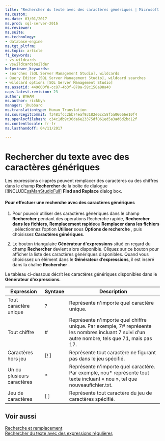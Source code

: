 ```yaml
---
title: "Rechercher du texte avec des caractères génériques | Microsoft Docs"
ms.custom: 
ms.date: 03/01/2017
ms.prod: sql-server-2016
ms.reviewer: 
ms.suite: 
ms.technology:
- database-engine
ms.tgt_pltfrm: 
ms.topic: article
f1_keywords:
- vs.wildcards
- vswildcardsbuilder
helpviewer_keywords:
- searches [SQL Server Management Studio], wildcards
- Query Editor [SQL Server Management Studio], wildcard searches
- wildcard options [SQL Server Management Studio]
ms.assetid: 449600f8-cc87-4b3f-878a-59c158a88a40
caps.latest.revision: 23
author: BYHAM
ms.author: rickbyh
manager: jhubbard
ms.translationtype: Human Translation
ms.sourcegitcommit: f3481fcc2bb74eaf93182e6cc58f5a06666e10f4
ms.openlocfilehash: c34c1db9c36da6e23375df861ed5a3ad6d2bd12f
ms.contentlocale: fr-fr
ms.lasthandoff: 04/11/2017

---
```

# <a name="search-text-with-wildcards"></a>Rechercher du texte avec des caractères génériques
  Les expressions ci-après peuvent remplacer des caractères ou des chiffres dans le champ **Rechercher** de la boîte de dialogue [!INCLUDE[ssManStudioFull](../../includes/ssmanstudiofull-md.md)] **Find and Replace** dialog box.  
  
#### <a name="to-search-using-wildcards"></a>Pour effectuer une recherche avec des caractères génériques  
  
1.  Pour pouvoir utiliser des caractères génériques dans le champ **Rechercher** pendant des opérations Recherche rapide, **Rechercher dans les fichiers**, **Remplacement rapide**ou **Remplacer dans les fichiers** , sélectionnez l’option **Utiliser** sous **Options de recherche** , puis choisissez **Caractères génériques**.  
  
2.  Le bouton triangulaire **Générateur d'expressions** situé en regard du champ **Rechercher** devient alors disponible. Cliquez sur ce bouton pour afficher la liste des caractères génériques disponibles. Quand vous choisissez un élément dans le **Générateur d’expressions**, il est inséré dans la chaîne **Rechercher** .  
  
 Le tableau ci-dessous décrit les caractères génériques disponibles dans le **Générateur d’expressions**.  
  
|Expression|Syntaxe|Description|  
|----------------|------------|-----------------|  
|Tout caractère unique|?|Représente n'importe quel caractère unique.|  
|Tout chiffre|#|Représente n'importe quel chiffre unique. Par exemple, 7# représente les nombres incluant 7 suivi d'un autre nombre, tels que 71, mais pas 17.|  
|Caractères hors jeu|[! ]|Représente tout caractère ne figurant pas dans le jeu spécifié.|  
|Un ou plusieurs caractères|*|Représente n'importe quel caractère. Par exemple, nou* représente tout texte incluant « nou », tel que nouveaufichier.txt.|  
|Jeu de caractères|[ ]|Représente tout caractère du jeu de caractères spécifié.|  
  
## <a name="see-also"></a>Voir aussi  
 [Recherche et remplacement](../../relational-databases/scripting/search-and-replace.md)   
 [Rechercher du texte avec des expressions régulières](../../relational-databases/scripting/search-text-with-regular-expressions.md)  
  
  
